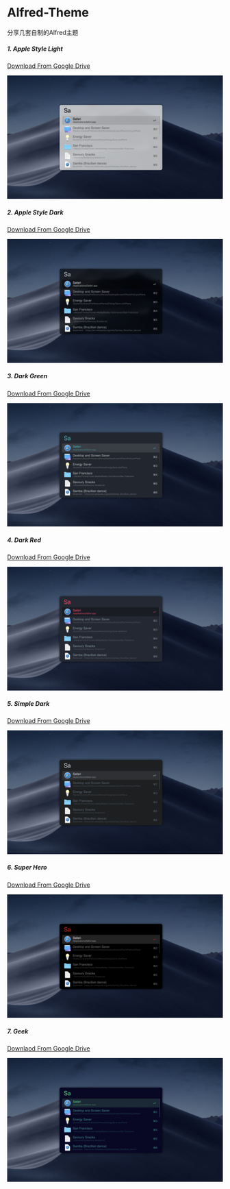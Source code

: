 # Alfred-Theme
分享几套自制的Alfred主题

##### 1. Apple Style Light
[Download From Google Drive](https://drive.google.com/open?id=1HpceoRJ8kqG7CHm8wSBCcr3fJqYMdWXi)

<img src = "screenshots/Apple Style Light.png">

##### 2. Apple Style Dark
[Download From Google Drive](https://drive.google.com/open?id=1N8BDgj5xNX6afmYdDZpnReS7X4l4iRA1)

<img src = "screenshots/Apple Style Dark.png">

##### 3. Dark Green
[Download From Google Drive](https://drive.google.com/open?id=1uIC9nlpdVNE2PWa2kA07D77uDCOC546w)

<img src = "screenshots/Dark Green.png">

##### 4. Dark Red
[Download From Google Drive](https://drive.google.com/open?id=1i5Kfg5YDa2jHhVCvcMW7b8bBca32F0V1)

<img src = "screenshots/Dark Red.png">

##### 5. Simple Dark
[Download From Google Drive](https://drive.google.com/open?id=1Rg5s-NnyOet86A6YPvZFE5BvMEEW2yOH)

<img src = "screenshots/Simple Dark.png">

##### 6. Super Hero
[Download From Google Drive](https://drive.google.com/open?id=1PyEkVfBkA9OsFVqDLrXwYlMm2XtZSBFP)

<img src = "screenshots/Super Hero.png">

##### 7. Geek
[Downlaod From Google Drive](https://drive.google.com/open?id=1sFxI8iKhZUxq0ngun3EW6Ez7IrSqn6QP)

<img src = "screenshots/Geek.png">

